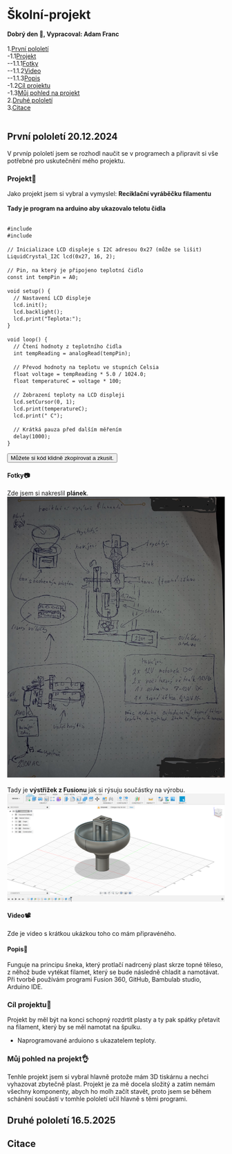 # Školní-projekt
__Dobrý den 👋, Vypracoval: Adam Franc__ <br>
<br>
1.[První pololetí](#prvn%C3%AD-pololet%C3%AD-20122024)<br>
-1.1[Projekt](#projekt)<br>
--1.1.1[Fotky](#fotky)<br>
--1.1.2[Video](#video)<br>
--1.1.3[Popis](#popis)<br>
-1.2[Cíl projektu](#c%C3%ADl-projektu)<br>
-1.3[Můj pohled na projekt](#m%C5%AFj-pohled-na-projekt)<br>
2.[Druhé pololetí](#druh%C3%A9-pololet%C3%AD-1652025)<br>
3.[Citace](#citace)<br>
<br>
## První pololetí 20.12.2024
V prvníp pololetí jsem se rozhodl naučit se v programech a připravit si vše potřebné pro uskutečnění mého projektu.
### Projekt📁
Jako projekt jsem si vybral a vymyslel: __Reciklační vyráběčku filamentu__<br>
<br>
__Tady je program na arduino aby ukazovalo telotu čidla__
<pre>
<code id="code-block">
#include <Wire.h>
#include <LiquidCrystal_I2C.h>

// Inicializace LCD displeje s I2C adresou 0x27 (může se lišit)
LiquidCrystal_I2C lcd(0x27, 16, 2);

// Pin, na který je připojeno teplotní čidlo
const int tempPin = A0;

void setup() {
  // Nastavení LCD displeje
  lcd.init();
  lcd.backlight();
  lcd.print("Teplota:");
}

void loop() {
  // Čtení hodnoty z teplotního čidla
  int tempReading = analogRead(tempPin);

  // Převod hodnoty na teplotu ve stupních Celsia
  float voltage = tempReading * 5.0 / 1024.0;
  float temperatureC = voltage * 100;

  // Zobrazení teploty na LCD displeji
  lcd.setCursor(0, 1);
  lcd.print(temperatureC);
  lcd.print(" C");

  // Krátká pauza před dalším měřením
  delay(1000);
}
</code>
<button onclick="copyToClipboard()">Můžete si kód klidně zkopírovat a zkusit.</button>
</pre>
#### Fotky📷
Zde jsem si nakreslil __plánek__.
<br>
![Alt text](1734542854064.jpg)
<br>
<br>
Tady je __výstřižek z Fusionu__ jak si rýsuju součástky na výrobu.
<br>
![Alt text](https://github.com/Adam-Franc/skolni-projekt/blob/6c6357e7de17bfd86bdb99ccf89d66983250def9/V%C3%BDst%C5%99i%C5%BEek%2040.PNG)
#### Video📽
Zde je video s krátkou ukázkou toho co mám připravéného.
#### Popis📝
Funguje na principu šneka, který protlačí nadrcený plast skrze topné těleso, z něhož bude vytékat filamet, který se bude následně chladit a namotávat.
Při tvorbě používám programi Fusion 360, GitHub, Bambulab studio, Arduino IDE.
### Cíl projektu🎯
Projekt by měl být na konci schopný rozdrtit plasty a ty pak spátky přetavit na filament, který by se měl namotat na špulku.<br>
+ Naprogramované arduiono s ukazatelem teploty.
### Můj pohled na projekt👌
Tenhle projekt jsem si vybral hlavně protože mám 3D tiskárnu a nechci vyhazovat zbytečně plast. Projekt je za mě docela složitý a zatím nemám všechny komponenty, abych ho molh začít stavět, proto jsem se během schánění součástí v tomhle pololetí učil hlavně s těmi programi.
## Druhé pololetí 16.5.2025
## Citace


